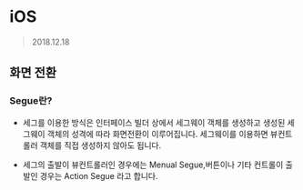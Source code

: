 # iOS

> 2018.12.18

## 화면 전환

### Segue란?
-  세그를 이용한 방식은 인터페이스 빌더 상에서 세그웨이 객체를 생성하고 생성된 세그웨이 객체의 성격에 따라 화면전환이 이루어집니다.
 세그웨이를 이용하면 뷰컨트롤러 객체를 직접 생성하지 않아도 됩니다.
 
 -  세그의 출발이 뷰컨트롤러인 경우에는 Menual Segue,버튼이나 기타 컨트롤이 출발인 경우는 Action Segue 라고 합니다.
